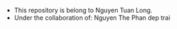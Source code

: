 * This repository is belong to Nguyen Tuan Long.
* Under the collaboration of: Nguyen The Phan dep trai
